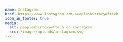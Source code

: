 ```yaml
---
name: Instagram
href: https://www.instagram.com/peopleshistoryoftech
icon_in_footer: true
media:
  alt: peopleshistoryoftech on instagram
  src: /images/uploads/instagram.svg
---
```

